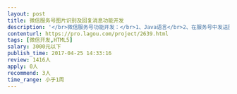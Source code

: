 ```yaml
---                
layout: post       
title: 微信服务号图片识别及回复消息功能开发           
description: '</br>微信服务号功能开发：</br>1、Java语言</br>2、在服务号中发送图片进行识别并回复相应的消息</br>3、在后台提供图片关键词增删</br>4、在后台上传消息中的优惠码链接</br>'     
contenturl: https://pro.lagou.com/project/2639.html      
tags: [微信开发,HTML5]            
salary: 3000元以下          
publish_time: 2017-04-25 14:33:16         
review: 1416人                   
apply: 0人                   
recommend: 3人                   
time_range: 小于1周              
---                 
```

